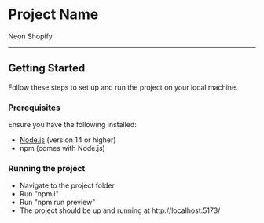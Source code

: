 # Project Name

Neon Shopify

---

## **Getting Started**

Follow these steps to set up and run the project on your local machine.

### **Prerequisites**

Ensure you have the following installed:

- [Node.js](https://nodejs.org/) (version 14 or higher)
- npm (comes with Node.js)

### **Running the project**

- Navigate to the project folder
- Run "npm i"
- Run "npm run preview"
- The project should be up and running at http://localhost:5173/